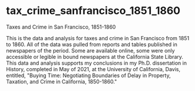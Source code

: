 # tax_crime_sanfrancisco_1851_1860
Taxes and Crime in San Francisco, 1851-1860

This is the data and analysis for taxes and
crime in San Francisco from 1851 to 1860. All of the data was pulled from
reports and tables published in newspapers of the period. Some are
available online, some were only accessible or legible in bound newspapers
at the California State Library. This data and analysis supports my conclusions
in my Ph.D. dissertation in History, completed in May of 2021, at the 
University of California, Davis, entitled,
"Buying Time: Negotiating Boundaries of Delay in Property, Taxation, 
and Crime in California, 1850-1860."
